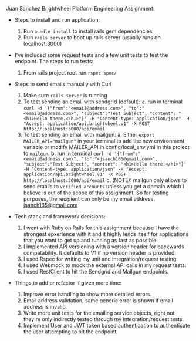 Juan Sanchez Brightwheel Platform Engineering Assignment:


* Steps to install and run application:
  1. Run `bundle install` to install rails gem dependencies
  2. Run `rails server` to boot up rails server (usually runs on localhost:3000)

* I've included some request tests and a few unit tests to test the endpoint. The steps to run tests:
  1. From rails project root run `rspec spec/`

* Steps to send emails manually with Curl
  1. Make sure `rails server` is running
  2. To test sending an email with sendgrid (default):
    a. run in terminal `curl -d '{"from":"<email@address.com>", "to":"<email@address.com>", "subject":"Test Subject", "content": "<h1>Hello there.</h1>"}' -H "Content-type: application/json" -H "Accept: application/api.brightwheel.v1" -X POST http://localhost:3000/api/email`
  3. To test sending an email with mailgun:
    a. Either `export MAILER_API="mailgun"` in your terminal to add the new environment variable or modify MAILER_API in config/local_env.yml in this project to `mailgun`.
    b. run in terminal `curl -d '{"from":"<email@address.com>", "to":"<jsanch165@gmail.com>", "subject":"Test Subject", "content": "<h1>Hello there.</h1>"}' -H "Content-type: application/json" -H "Accept: application/api.brightwheel.v1" -X POST http://localhost:3000/api/email`
    c. (NOTE): mailgun only allows to send emails to `verified accounts` unless you get a domain which I believe is out of the scope of this assignment. So for testing purposes, the recipient can only be my email address: jsanch165@gmail.com

* Tech stack and framework decisions:
  1. I went with Ruby on Rails for this assignment because I have the strongest epxerience with it and it highly lends itself for applications that you want to get up and running as fast as possible.
  2. I implemented API versioning with a version header for backwards compatability. It defaults to V1 if no version header is provided.
  3. I used Rspec for writing my unit and integration/request testing.
  4. I used Webmock to mock the external API calls in my request tests.
  5. I used RestClient to hit the Sendgrid and Mailgun endpoints.


* Things to add or refactor if given more time:
  1. Improve error handling to show more detailed errors.
  2. Email address validation, same generic error is shown if email address is invalid.
  3. Write more unit tests for the emailing service objects, right not they're only indirectly tested through my integration/request tests.
  4. Implement User and JWT token based authentication to authenticate the user attempting to hit the endpoint.